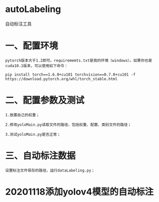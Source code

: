 # autoLabeling
自动标注工具

# 一、配置环境

	pytorch版本大于1.2即可。requirememts.txt是我的环境（windows）。如果你也是cuda10.1版本，可以使用如下命令：
	
	pip install torch==1.6.0+cu101 torchvision==0.7.0+cu101 -f https://download.pytorch.org/whl/torch_stable.html
	
# 二、配置参数及测试

	1.放置自己的权重；
	
	2.修改yoloMain.py读取文件的路径，包括权重、配置、类别文件的路径；
	
	3.测试yoloMain.py是否正常；
	
# 三、自动标注数据

	设置标注文件保存的路径，运行dataLabeling.py；
	
	
# 20201118添加yolov4模型的自动标注